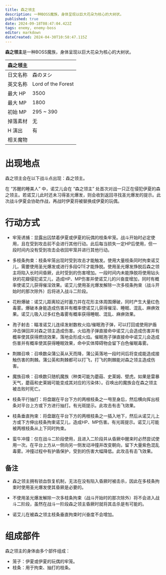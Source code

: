 ```yaml
---
title: 森之领主
description: 一种BOSS魔族，身体呈现以巨大花朵为核心的大树状。
published: true
date: 2024-09-18T08:47:04.422Z
tags: enemy, enemy-boss
editor: markdown
dateCreated: 2024-04-30T10:58:47.115Z
---
```


**森之领主**是一种BOSS魔族，身体呈现以巨大花朵为核心的大树状。

<!-- 在这里放置图像 -->

| 森之领主 ||
| - | - |
| 日文名称 | <span lang="ja">森のヌシ</span> |
| 英文名称 | Lord of the Forest |
| 最大 HP | 3500 |
| 最大 MP | 1800 |
| 初始 MP | 295 ~ 390 |
| 掉落素材 | 无 |
| H 演出 | 有 |
| 相关魔物 |  |

# 出现地点

森之领主会在以下战斗点出现：森之领主。

在 “苏醒的睡美人” 中，诺艾儿会在 “森之领主” 处首次对战一只正在侵犯伊夏的森之领主。若诺艾儿此时还未习得圣光爆发，则会收到返回寻找圣光爆发的提示。此次战斗伊夏会协助作战，再战时伊夏将被替换成伊夏的玩偶。

# 行动方式

- 牢笼诱捕：显露出囚禁着伊夏或伊夏的玩偶的枝条牢笼。战斗开始时必定使用，且在受到攻击前不会进行其他行动。此后每当损失一定HP后使用，但一段时间内没有受到攻击会收回牢笼并进行其他行动。

- 多枝条拘束：枝条牢笼出现时受到攻击才能触发。使用大量枝条同时拘束诺艾儿，需要使用圣光爆发或进行多段QTE才能挣脱。使用圣光爆发挣脱后森之领主将陷入长时间昏厥，此时受到的伤害增加。一段时间内未能挣脱将使用钻头状的花瓣侵犯诺艾儿，造成HP、MP伤害并使诺艾儿的兴奋度增加，同时有概率使诺艾儿获得催淫效果。诺艾儿使用圣光爆发解除一次多枝条拘束（战斗开始时的那次除外）后将进入战斗二阶段。

- 花粉爆破：诺艾儿距离较近时蓄力并在花形主体周围爆破，同时产生大量红色毒雾。爆破本身能造成伤害并有概率使诺艾儿获得催淫、睡眠、混乱、麻痹效果。诺艾儿吸入过多红色毒雾有概率获得睡眠、混乱、麻痹效果。

- 孢子射击：瞄准诺艾儿连续发射数枚火焰/催眠孢子弹，可以打回或使用护盾冲击弹回并对森之领主造成伤害。火焰孢子弹直接命中诺艾儿会造成伤害并有概率使其获得燃烧效果，落地会形成火焰。催眠孢子弹直接命中诺艾儿会造成伤害并有概率使其获得睡眠效果，命中实体障碍物会留下白色催眠毒雾。

- 荆棘召唤：召唤数朵蒲公英从天而降，蒲公英落地一段时间后将变成能造成接触伤害的荆棘。蒲公英和荆棘都可以打飞，打飞的荆棘能对森之领主造成伤害。

- 魔族召唤：召唤数只随机魔族（种类可能为蘑菇、史莱姆、壁虎。如果是雷暴天气，蘑菇和史莱姆可能变成其对应的污染体）。召唤出的魔族会在森之领主被击败时死亡。

- 枝条平行抽打：将盘踞在平台下方的两根枝条之一甩至身后，然后横向挥出枝条对平台上方或下方进行抽打。有光斑提示。此攻击有击飞效果。

- 枝条垂直拘束：将盘踞在平台下方的两根枝条之一插入地下，然后从诺艾儿上方或下方伸出枝条拘束诺艾儿，造成HP、MP伤害。有光斑提示。诺艾儿可能被两根枝条从上下同时拘束。

- 蛮牛冲撞：仅在战斗二阶段使用，且进入二阶段并从昏厥中醒来时必然尝试使用一次。在平台上方从一侧向另一侧发动冲撞并改变朝向，留下大量紫色混乱毒雾。冲撞过程中有护盾保护，受到的伤害大幅降低。此攻击有击飞效果。

## 备注

- 森之领主拥有锁血恢复机制，无法在没有陷入昏厥时被击杀，因此在多枝条拘束时使用圣光爆发使其昏厥是必要的。

- 不使用圣光爆发解除一次多枝条拘束（战斗开始时的那次除外）将不会进入战斗二阶段，虽然在战斗一阶段森之领主昏厥时就将其击杀是有可能的。

- 诺艾儿在被森之领主枝条垂直拘束时兴奋度不会增加。

# 组成部件

森之领主的身体由多个部件组成：

- 笼子：伊夏或伊夏的玩偶的牢笼。
- 枝条：用于拘束、抽打的枝条。
